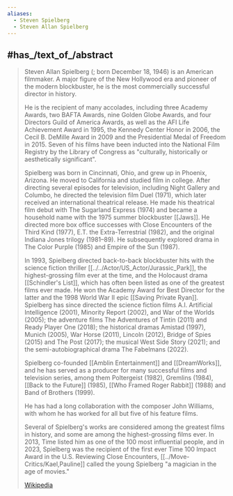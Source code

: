 ```yaml
---
aliases:
  - Steven Spielberg
  - Steven Allan Spielberg
---
```



## #has_/text_of_/abstract 

> Steven Allan Spielberg (; born December 18, 1946) is an American filmmaker. 
> A major figure of the New Hollywood era and pioneer of the modern blockbuster, 
> he is the most commercially successful director in history. 
> 
> He is the recipient of many accolades, including three Academy Awards, two BAFTA Awards, 
> nine Golden Globe Awards, and four Directors Guild of America Awards, 
> as well as the AFI Life Achievement Award in 1995, the Kennedy Center Honor in 2006, 
> the Cecil B. DeMille Award in 2009 and the Presidential Medal of Freedom in 2015. 
> Seven of his films have been inducted into the National Film Registry by the Library of Congress 
> as "culturally, historically or aesthetically significant".
>
> Spielberg was born in Cincinnati, Ohio, and grew up in Phoenix, Arizona. 
> He moved to California and studied film in college. 
> After directing several episodes for television, including Night Gallery and Columbo, 
> he directed the television film Duel (1971), which later received an international theatrical release. 
> He made his theatrical film debut with The Sugarland Express (1974) 
> and became a household name with the 1975 summer blockbuster [[Jaws]]. 
> He directed more box office successes with Close Encounters of the Third Kind (1977), E.T. the Extra-Terrestrial (1982), and the original Indiana Jones trilogy (1981–89). He subsequently explored drama in The Color Purple (1985) and Empire of the Sun (1987).
>
> In 1993, Spielberg directed back-to-back blockbuster hits with the science fiction thriller [[../../Actor/US_Actor/Jurassic_Park]], 
> the highest-grossing film ever at the time, and the Holocaust drama [[Schindler's List]], 
> which has often been listed as one of the greatest films ever made. 
> He won the Academy Award for Best Director for the latter 
> and the 1998 World War II epic [[Saving Private Ryan]]. 
> Spielberg has since directed the science fiction films A.I. Artificial Intelligence (2001), 
> Minority Report (2002), and War of the Worlds (2005); 
> the adventure films The Adventures of Tintin (2011) and Ready Player One (2018); 
> the historical dramas Amistad (1997), Munich (2005), War Horse (2011), Lincoln (2012), 
> Bridge of Spies (2015) and The Post (2017); the musical West Side Story (2021); 
> and the semi-autobiographical drama The Fabelmans (2022).
>
> Spielberg co-founded [[Amblin Entertainment]] and [[DreamWorks]], 
> and he has served as a producer for many successful films and television series, 
> among them Poltergeist (1982), Gremlins (1984), [[Back to the Future]] (1985), 
> [[Who Framed Roger Rabbit]] (1988) and Band of Brothers (1999). 
> 
> He has had a long collaboration with the composer John Williams, 
> with whom he has worked for all but five of his feature films. 
> 
> Several of Spielberg's works are considered among the greatest films in history, 
> and some are among the highest-grossing films ever. 
> In 2013, Time listed him as one of the 100 most influential people, 
> and in 2023, Spielberg was the recipient of the first ever Time 100 Impact Award 
> in the U.S. Reviewing Close Encounters, 
> [[../Move-Critics/Kael,Pauline]] called the young Spielberg "a magician in the age of movies." 
>
> [Wikipedia](https://en.wikipedia.org/wiki/Steven%20Spielberg)

